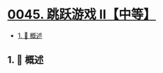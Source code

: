 # [0045. 跳跃游戏 II【中等】](https://github.com/tnotesjs/TNotes.leetcode/tree/main/notes/0045.%20%E8%B7%B3%E8%B7%83%E6%B8%B8%E6%88%8F%20II%E3%80%90%E4%B8%AD%E7%AD%89%E3%80%91)

<!-- region:toc -->

- [1. 📝 概述](#1--概述)

<!-- endregion:toc -->

## 1. 📝 概述
